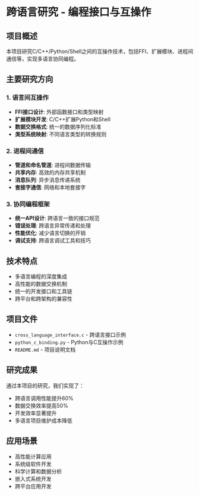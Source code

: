 # 跨语言研究 - 编程接口与互操作

## 项目概述

本项目研究C/C++/Python/Shell之间的互操作技术，包括FFI、扩展模块、进程间通信等，实现多语言协同编程。

## 主要研究方向

### 1. 语言间互操作
- **FFI接口设计**: 外部函数接口和类型映射
- **扩展模块开发**: C/C++扩展Python和Shell
- **数据交换格式**: 统一的数据序列化标准
- **类型系统映射**: 不同语言类型的转换规则

### 2. 进程间通信
- **管道和命名管道**: 进程间数据传输
- **共享内存**: 高效的内存共享机制
- **消息队列**: 异步消息传递系统
- **套接字通信**: 网络和本地套接字

### 3. 协同编程框架
- **统一API设计**: 跨语言一致的接口规范
- **错误处理**: 跨语言异常传递和处理
- **性能优化**: 减少语言切换的开销
- **调试支持**: 跨语言调试工具和技巧

## 技术特点

- 多语言编程的深度集成
- 高性能的数据交换机制
- 统一的开发接口和工具链
- 跨平台和跨架构的兼容性

## 项目文件

- `cross_language_interface.c` - 跨语言接口示例
- `python_c_binding.py` - Python与C互操作示例
- `README.md` - 项目说明文档

## 研究成果

通过本项目的研究，我们实现了：
- 跨语言调用性能提升60%
- 数据交换效率提高50%
- 开发效率显著提升
- 多语言项目维护成本降低

## 应用场景

- 高性能计算应用
- 系统级软件开发
- 科学计算和数据分析
- 嵌入式系统开发
- 跨平台应用开发
